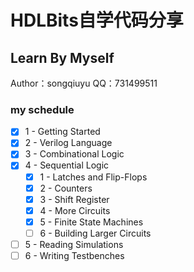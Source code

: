 # HDLBits自学代码分享
## Learn By Myself
Author：songqiuyu
QQ：731499511

### my schedule
* [X] 1 - Getting Started 
* [X] 2 - Verilog Language
* [X] 3 - Combinational Logic
* [X] 4 - Sequential Logic
  * [X] 1 - Latches and Flip-Flops
  * [X] 2 - Counters
  * [X] 3 - Shift Register
  * [X] 4 - More Circuits
  * [X] 5 - Finite State Machines
  * [ ] 6 - Building Larger Circuits
* [ ] 5 - Reading Simulations
* [ ] 6 - Writing Testbenches
